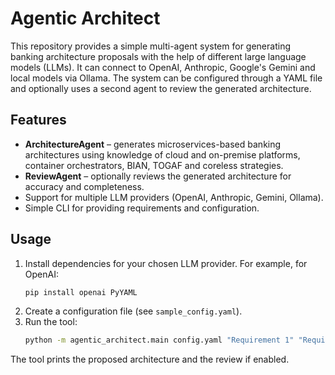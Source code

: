 # Agentic Architect

This repository provides a simple multi-agent system for generating banking
architecture proposals with the help of different large language models (LLMs).
It can connect to OpenAI, Anthropic, Google's Gemini and local models via
Ollama. The system can be configured through a YAML file and optionally uses a
second agent to review the generated architecture.

## Features

- **ArchitectureAgent** – generates microservices-based banking architectures
  using knowledge of cloud and on-premise platforms, container orchestrators,
  BIAN, TOGAF and coreless strategies.
- **ReviewAgent** – optionally reviews the generated architecture for accuracy
  and completeness.
- Support for multiple LLM providers (OpenAI, Anthropic, Gemini, Ollama).
- Simple CLI for providing requirements and configuration.

## Usage

1. Install dependencies for your chosen LLM provider. For example, for OpenAI:
   ```bash
   pip install openai PyYAML
   ```
2. Create a configuration file (see `sample_config.yaml`).
3. Run the tool:
   ```bash
   python -m agentic_architect.main config.yaml "Requirement 1" "Requirement 2"
   ```

The tool prints the proposed architecture and the review if enabled.
